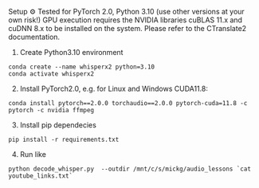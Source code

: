 Setup ⚙️
Tested for PyTorch 2.0, Python 3.10 (use other versions at your own risk!)
GPU execution requires the NVIDIA libraries cuBLAS 11.x and cuDNN 8.x to be installed on the system. Please refer to the CTranslate2 documentation.

1. Create Python3.10 environment
```
conda create --name whisperx2 python=3.10
conda activate whisperx2
```

2. Install PyTorch2.0, e.g. for Linux and Windows CUDA11.8:
```
conda install pytorch==2.0.0 torchaudio==2.0.0 pytorch-cuda=11.8 -c pytorch -c nvidia ffmpeg
```


3. Install pip dependecies
```
pip install -r requirements.txt
```


4. Run like
```
python decode_whisper.py  --outdir /mnt/c/s/mickg/audio_lessons `cat youtube_links.txt`
```

